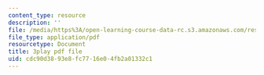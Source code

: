 ```yaml
---
content_type: resource
description: ''
file: /media/https%3A/open-learning-course-data-rc.s3.amazonaws.com/res-6-012-introduction-to-probability-spring-2018/cdc90d3893e8fc7716e04fb2a01332c1_5CHUuMZZzSY.pdf
file_type: application/pdf
resourcetype: Document
title: 3play pdf file
uid: cdc90d38-93e8-fc77-16e0-4fb2a01332c1
---
```

